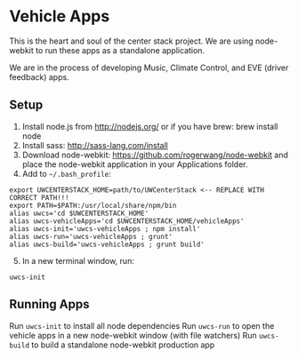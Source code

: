 Vehicle Apps
============
This is the heart and soul of the center stack project. We are using node-webkit to run these apps as a standalone application.

We are in the process of developing Music, Climate Control, and EVE (driver feedback) apps.

Setup
-----

1. Install node.js from http://nodejs.org/ or if you have brew: brew install node
2. Install sass: http://sass-lang.com/install
3. Download node-webkit: https://github.com/rogerwang/node-webkit and place the node-webkit application in your Applications folder.
4. Add to `~/.bash_profile`:
```
export UWCENTERSTACK_HOME=path/to/UWCenterStack <-- REPLACE WITH CORRECT PATH!!!
export PATH=$PATH:/usr/local/share/npm/bin
alias uwcs='cd $UWCENTERSTACK_HOME'
alias uwcs-vehicleApps='cd $UWCENTERSTACK_HOME/vehicleApps'
alias uwcs-init='uwcs-vehicleApps ; npm install'
alias uwcs-run='uwcs-vehicleApps ; grunt'
alias uwcs-build='uwcs-vehicleApps ; grunt build'
```

5. In a new terminal window, run:
```
uwcs-init
```

Running Apps
------------
Run `uwcs-init` to install all node dependencies
Run `uwcs-run` to open the vehicle apps in a new node-webkit window (with file watchers)
Run `uwcs-build` to build a standalone node-webkit production app

